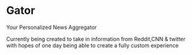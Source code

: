 # Gator
Your Personalized News Aggregator

Currently being created to take in information from Reddit,CNN & twitter with hopes of one day being able to create a fully custom experience 
